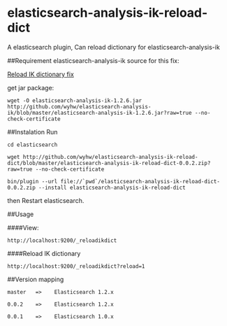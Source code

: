 elasticsearch-analysis-ik-reload-dict
=====================================

A elasticsearch plugin, Can reload dictionary for elasticsearch-analysis-ik

##Requirement
elasticsearch-analysis-ik source for this fix:

[Reload IK dictionary fix ](https://github.com/wyhw/elasticsearch-analysis-ik/commit/f9b7cfc2f09d37f34e86db2305af8dc309c18789)


get jar package:

	wget -O elasticsearch-analysis-ik-1.2.6.jar http://github.com/wyhw/elasticsearch-analysis-ik/blob/master/elasticsearch-analysis-ik-1.2.6.jar?raw=true --no-check-certificate

##Instalation
Run 

	cd elasticsearch

	wget http://github.com/wyhw/elasticsearch-analysis-ik-reload-dict/blob/master/elasticsearch-analysis-ik-reload-dict-0.0.2.zip?raw=true --no-check-certificate

	bin/plugin --url file://`pwd`/elasticsearch-analysis-ik-reload-dict-0.0.2.zip --install elasticsearch-analysis-ik-reload-dict

then Restart elasticsearch.

##Usage

####View: 

	http://localhost:9200/_reloadikdict

####Reload IK dictionary

	http://localhost:9200/_reloadikdict?reload=1


##Version mapping

	master   =>    Elasticsearch 1.2.x
	
	0.0.2    =>    Elasticsearch 1.2.x
	
	0.0.1    =>    Elasticsearch 1.0.x
